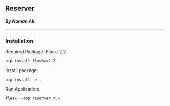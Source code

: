 ## **Reserver**
#### *By Noman Ali*
----------
### **Installation**
Required Package:
Flask: 2.2
```
pip install flask==2.2
```
Install package: 
```
pip install -e .
```
Run Application:
```
flask --app reserver run
```